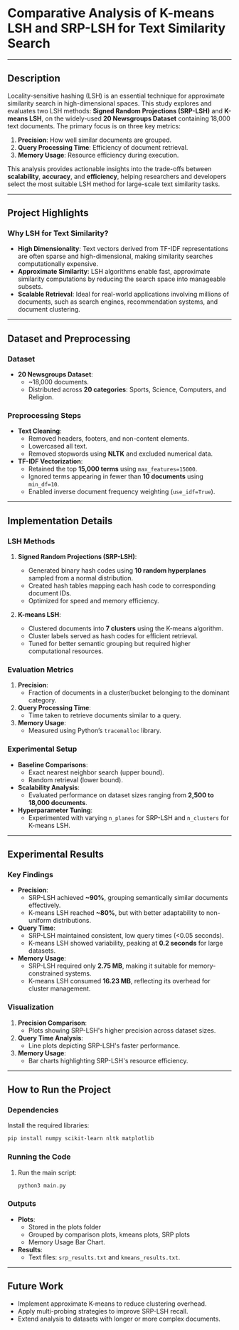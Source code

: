 # **Comparative Analysis of K-means LSH and SRP-LSH for Text Similarity Search**

---

## **Description**
Locality-sensitive hashing (LSH) is an essential technique for approximate similarity search in high-dimensional spaces. This study explores and evaluates two LSH methods: **Signed Random Projections (SRP-LSH)** and **K-means LSH**, on the widely-used **20 Newsgroups Dataset** containing 18,000 text documents. The primary focus is on three key metrics:
1. **Precision**: How well similar documents are grouped.
2. **Query Processing Time**: Efficiency of document retrieval.
3. **Memory Usage**: Resource efficiency during execution.

This analysis provides actionable insights into the trade-offs between **scalability**, **accuracy**, and **efficiency**, helping researchers and developers select the most suitable LSH method for large-scale text similarity tasks.

---

## **Project Highlights**
### **Why LSH for Text Similarity?**
- **High Dimensionality**: Text vectors derived from TF-IDF representations are often sparse and high-dimensional, making similarity searches computationally expensive.
- **Approximate Similarity**: LSH algorithms enable fast, approximate similarity computations by reducing the search space into manageable subsets.
- **Scalable Retrieval**: Ideal for real-world applications involving millions of documents, such as search engines, recommendation systems, and document clustering.

---

## **Dataset and Preprocessing**
### **Dataset**
- **20 Newsgroups Dataset**:
  - ~18,000 documents.
  - Distributed across **20 categories**: Sports, Science, Computers, and Religion.

### **Preprocessing Steps**
- **Text Cleaning**:
  - Removed headers, footers, and non-content elements.
  - Lowercased all text.
  - Removed stopwords using **NLTK** and excluded numerical data.
- **TF-IDF Vectorization**:
  - Retained the top **15,000 terms** using `max_features=15000`.
  - Ignored terms appearing in fewer than **10 documents** using `min_df=10`.
  - Enabled inverse document frequency weighting (`use_idf=True`).

---

## **Implementation Details**

### **LSH Methods**
1. **Signed Random Projections (SRP-LSH)**:
   - Generated binary hash codes using **10 random hyperplanes** sampled from a normal distribution.
   - Created hash tables mapping each hash code to corresponding document IDs.
   - Optimized for speed and memory efficiency.

2. **K-means LSH**:
   - Clustered documents into **7 clusters** using the K-means algorithm.
   - Cluster labels served as hash codes for efficient retrieval.
   - Tuned for better semantic grouping but required higher computational resources.

### **Evaluation Metrics**
1. **Precision**:
   - Fraction of documents in a cluster/bucket belonging to the dominant category.
2. **Query Processing Time**:
   - Time taken to retrieve documents similar to a query.
3. **Memory Usage**:
   - Measured using Python’s `tracemalloc` library.

### **Experimental Setup**
- **Baseline Comparisons**:
  - Exact nearest neighbor search (upper bound).
  - Random retrieval (lower bound).
- **Scalability Analysis**:
  - Evaluated performance on dataset sizes ranging from **2,500 to 18,000 documents**.
- **Hyperparameter Tuning**:
  - Experimented with varying `n_planes` for SRP-LSH and `n_clusters` for K-means LSH.

---

## **Experimental Results**
### **Key Findings**
- **Precision**:
  - SRP-LSH achieved **~90%**, grouping semantically similar documents effectively.
  - K-means LSH reached **~80%**, but with better adaptability to non-uniform distributions.
- **Query Time**:
  - SRP-LSH maintained consistent, low query times (<0.05 seconds).
  - K-means LSH showed variability, peaking at **0.2 seconds** for large datasets.
- **Memory Usage**:
  - SRP-LSH required only **2.75 MB**, making it suitable for memory-constrained systems.
  - K-means LSH consumed **16.23 MB**, reflecting its overhead for cluster management.

### **Visualization**
1. **Precision Comparison**:
   - Plots showing SRP-LSH's higher precision across dataset sizes.
2. **Query Time Analysis**:
   - Line plots depicting SRP-LSH's faster performance.
3. **Memory Usage**:
   - Bar charts highlighting SRP-LSH's resource efficiency.

---

## **How to Run the Project**
### **Dependencies**
Install the required libraries:
```bash
pip install numpy scikit-learn nltk matplotlib
```

### **Running the Code**
1. Run the main script:
   ```bash
   python3 main.py
   ```

### **Outputs**
- **Plots**:
  - Stored in the plots folder
  - Grouped by comparison plots, kmeans plots, SRP plots
  - Memory Usage Bar Chart.
- **Results**:
  - Text files: `srp_results.txt` and `kmeans_results.txt`.

---

## **Future Work**
- Implement approximate K-means to reduce clustering overhead.
- Apply multi-probing strategies to improve SRP-LSH recall.
- Extend analysis to datasets with longer or more complex documents.